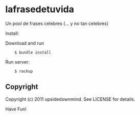 lafrasedetuvida
===============

Un pool de frases celebres (... y no tan celebres)



Install:

Download and run

        $ bundle install

Run server:

        $ rackup


Copyright
---------

Copyright (c) 2011 upsidedownmind. See LICENSE for details.

Have Fun!
